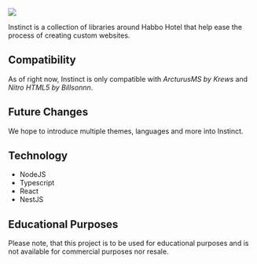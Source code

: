 <img src="https://i.imgur.com/gOi5doh.png"/>

Instinct is a collection of libraries around Habbo Hotel that help ease the process of creating custom websites.

## Compatibility
As of right now, Instinct is only compatible with *ArcturusMS by Krews* and *Nitro HTML5 by Billsonnn*.

## Future Changes
We hope to introduce multiple themes, languages and more into Instinct.

## Technology
* NodeJS
* Typescript
* React
* NestJS

## Educational Purposes
Please note, that this project is to be used for educational purposes and is not available for commercial purposes nor resale.
